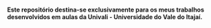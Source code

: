  #### Este repositório destina-se exclusivamente para os meus trabalhos desenvolvidos em aulas da Univali - Universidade do Vale do Itajaí.
